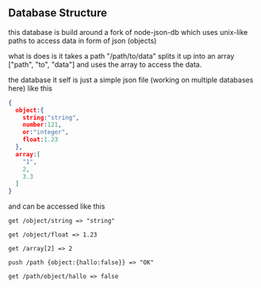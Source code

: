 ## Database Structure

this database is build around a fork of node-json-db
which uses unix-like paths to access data in form of json (objects)

what is does is it takes a path "/path/to/data" splits it up into an
array ["path", "to", "data"] and uses the array to access the data.

the database it self is just a simple json file (working on multiple databases here)
like this

```json
{
  object:{
    string:"string",
    number:121,
    or:"integer",
    float:1.23
  },
  array:[
    "1",
    2,
    3.3
  ]
}
```

and can be accessed like this

```
get /object/string => "string"

get /object/float => 1.23

get /array[2] => 2

push /path {object:{hallo:false}} => "OK"

get /path/object/hallo => false
```
